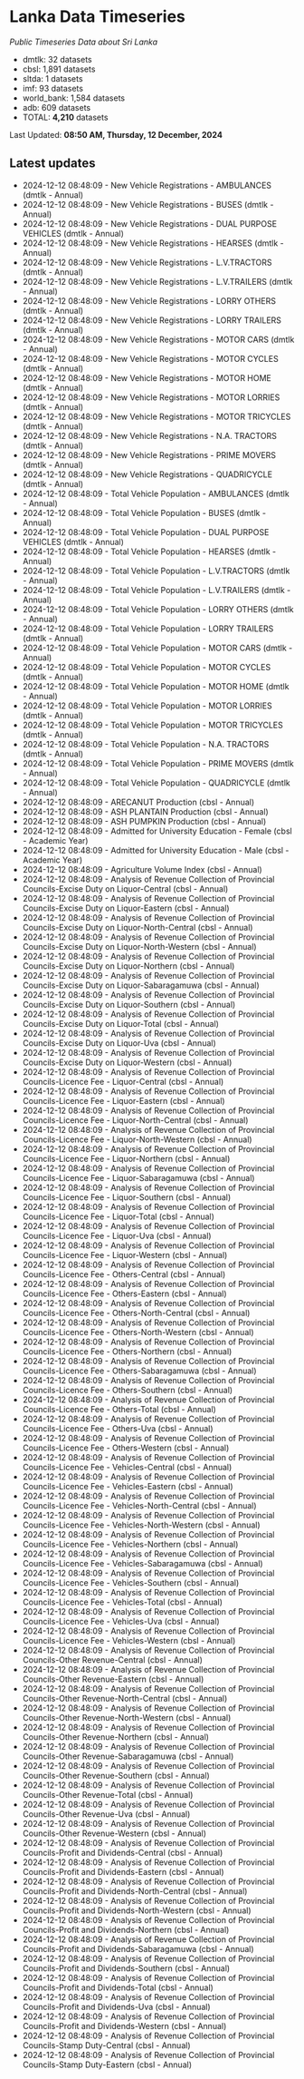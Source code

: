 # Lanka Data Timeseries
*Public Timeseries Data about Sri Lanka*

* dmtlk: 32 datasets
* cbsl: 1,891 datasets
* sltda: 1 datasets
* imf: 93 datasets
* world_bank: 1,584 datasets
* adb: 609 datasets
* TOTAL: **4,210** datasets

Last Updated: **08:50 AM, Thursday, 12 December, 2024**

## Latest updates

* 2024-12-12 08:48:09 - New Vehicle Registrations - AMBULANCES (dmtlk - Annual)
* 2024-12-12 08:48:09 - New Vehicle Registrations - BUSES (dmtlk - Annual)
* 2024-12-12 08:48:09 - New Vehicle Registrations - DUAL PURPOSE VEHICLES (dmtlk - Annual)
* 2024-12-12 08:48:09 - New Vehicle Registrations - HEARSES (dmtlk - Annual)
* 2024-12-12 08:48:09 - New Vehicle Registrations - L.V.TRACTORS (dmtlk - Annual)
* 2024-12-12 08:48:09 - New Vehicle Registrations - L.V.TRAILERS (dmtlk - Annual)
* 2024-12-12 08:48:09 - New Vehicle Registrations - LORRY OTHERS (dmtlk - Annual)
* 2024-12-12 08:48:09 - New Vehicle Registrations - LORRY TRAILERS (dmtlk - Annual)
* 2024-12-12 08:48:09 - New Vehicle Registrations - MOTOR CARS (dmtlk - Annual)
* 2024-12-12 08:48:09 - New Vehicle Registrations - MOTOR CYCLES (dmtlk - Annual)
* 2024-12-12 08:48:09 - New Vehicle Registrations - MOTOR HOME (dmtlk - Annual)
* 2024-12-12 08:48:09 - New Vehicle Registrations - MOTOR LORRIES (dmtlk - Annual)
* 2024-12-12 08:48:09 - New Vehicle Registrations - MOTOR TRICYCLES (dmtlk - Annual)
* 2024-12-12 08:48:09 - New Vehicle Registrations - N.A. TRACTORS (dmtlk - Annual)
* 2024-12-12 08:48:09 - New Vehicle Registrations - PRIME MOVERS (dmtlk - Annual)
* 2024-12-12 08:48:09 - New Vehicle Registrations - QUADRICYCLE (dmtlk - Annual)
* 2024-12-12 08:48:09 - Total Vehicle Population - AMBULANCES (dmtlk - Annual)
* 2024-12-12 08:48:09 - Total Vehicle Population - BUSES (dmtlk - Annual)
* 2024-12-12 08:48:09 - Total Vehicle Population - DUAL PURPOSE VEHICLES (dmtlk - Annual)
* 2024-12-12 08:48:09 - Total Vehicle Population - HEARSES (dmtlk - Annual)
* 2024-12-12 08:48:09 - Total Vehicle Population - L.V.TRACTORS (dmtlk - Annual)
* 2024-12-12 08:48:09 - Total Vehicle Population - L.V.TRAILERS (dmtlk - Annual)
* 2024-12-12 08:48:09 - Total Vehicle Population - LORRY OTHERS (dmtlk - Annual)
* 2024-12-12 08:48:09 - Total Vehicle Population - LORRY TRAILERS (dmtlk - Annual)
* 2024-12-12 08:48:09 - Total Vehicle Population - MOTOR CARS (dmtlk - Annual)
* 2024-12-12 08:48:09 - Total Vehicle Population - MOTOR CYCLES (dmtlk - Annual)
* 2024-12-12 08:48:09 - Total Vehicle Population - MOTOR HOME (dmtlk - Annual)
* 2024-12-12 08:48:09 - Total Vehicle Population - MOTOR LORRIES (dmtlk - Annual)
* 2024-12-12 08:48:09 - Total Vehicle Population - MOTOR TRICYCLES (dmtlk - Annual)
* 2024-12-12 08:48:09 - Total Vehicle Population - N.A. TRACTORS (dmtlk - Annual)
* 2024-12-12 08:48:09 - Total Vehicle Population - PRIME MOVERS (dmtlk - Annual)
* 2024-12-12 08:48:09 - Total Vehicle Population - QUADRICYCLE (dmtlk - Annual)
* 2024-12-12 08:48:09 - ARECANUT Production (cbsl - Annual)
* 2024-12-12 08:48:09 - ASH PLANTAIN Production (cbsl - Annual)
* 2024-12-12 08:48:09 - ASH PUMPKIN Production (cbsl - Annual)
* 2024-12-12 08:48:09 - Admitted for University Education - Female (cbsl - Academic Year)
* 2024-12-12 08:48:09 - Admitted for University Education - Male (cbsl - Academic Year)
* 2024-12-12 08:48:09 - Agriculture Volume Index (cbsl - Annual)
* 2024-12-12 08:48:09 - Analysis of Revenue Collection of Provincial Councils-Excise Duty on Liquor-Central (cbsl - Annual)
* 2024-12-12 08:48:09 - Analysis of Revenue Collection of Provincial Councils-Excise Duty on Liquor-Eastern (cbsl - Annual)
* 2024-12-12 08:48:09 - Analysis of Revenue Collection of Provincial Councils-Excise Duty on Liquor-North-Central (cbsl - Annual)
* 2024-12-12 08:48:09 - Analysis of Revenue Collection of Provincial Councils-Excise Duty on Liquor-North-Western (cbsl - Annual)
* 2024-12-12 08:48:09 - Analysis of Revenue Collection of Provincial Councils-Excise Duty on Liquor-Northern (cbsl - Annual)
* 2024-12-12 08:48:09 - Analysis of Revenue Collection of Provincial Councils-Excise Duty on Liquor-Sabaragamuwa (cbsl - Annual)
* 2024-12-12 08:48:09 - Analysis of Revenue Collection of Provincial Councils-Excise Duty on Liquor-Southern (cbsl - Annual)
* 2024-12-12 08:48:09 - Analysis of Revenue Collection of Provincial Councils-Excise Duty on Liquor-Total (cbsl - Annual)
* 2024-12-12 08:48:09 - Analysis of Revenue Collection of Provincial Councils-Excise Duty on Liquor-Uva (cbsl - Annual)
* 2024-12-12 08:48:09 - Analysis of Revenue Collection of Provincial Councils-Excise Duty on Liquor-Western (cbsl - Annual)
* 2024-12-12 08:48:09 - Analysis of Revenue Collection of Provincial Councils-Licence Fee - Liquor-Central (cbsl - Annual)
* 2024-12-12 08:48:09 - Analysis of Revenue Collection of Provincial Councils-Licence Fee - Liquor-Eastern (cbsl - Annual)
* 2024-12-12 08:48:09 - Analysis of Revenue Collection of Provincial Councils-Licence Fee - Liquor-North-Central (cbsl - Annual)
* 2024-12-12 08:48:09 - Analysis of Revenue Collection of Provincial Councils-Licence Fee - Liquor-North-Western (cbsl - Annual)
* 2024-12-12 08:48:09 - Analysis of Revenue Collection of Provincial Councils-Licence Fee - Liquor-Northern (cbsl - Annual)
* 2024-12-12 08:48:09 - Analysis of Revenue Collection of Provincial Councils-Licence Fee - Liquor-Sabaragamuwa (cbsl - Annual)
* 2024-12-12 08:48:09 - Analysis of Revenue Collection of Provincial Councils-Licence Fee - Liquor-Southern (cbsl - Annual)
* 2024-12-12 08:48:09 - Analysis of Revenue Collection of Provincial Councils-Licence Fee - Liquor-Total (cbsl - Annual)
* 2024-12-12 08:48:09 - Analysis of Revenue Collection of Provincial Councils-Licence Fee - Liquor-Uva (cbsl - Annual)
* 2024-12-12 08:48:09 - Analysis of Revenue Collection of Provincial Councils-Licence Fee - Liquor-Western (cbsl - Annual)
* 2024-12-12 08:48:09 - Analysis of Revenue Collection of Provincial Councils-Licence Fee - Others-Central (cbsl - Annual)
* 2024-12-12 08:48:09 - Analysis of Revenue Collection of Provincial Councils-Licence Fee - Others-Eastern (cbsl - Annual)
* 2024-12-12 08:48:09 - Analysis of Revenue Collection of Provincial Councils-Licence Fee - Others-North-Central (cbsl - Annual)
* 2024-12-12 08:48:09 - Analysis of Revenue Collection of Provincial Councils-Licence Fee - Others-North-Western (cbsl - Annual)
* 2024-12-12 08:48:09 - Analysis of Revenue Collection of Provincial Councils-Licence Fee - Others-Northern (cbsl - Annual)
* 2024-12-12 08:48:09 - Analysis of Revenue Collection of Provincial Councils-Licence Fee - Others-Sabaragamuwa (cbsl - Annual)
* 2024-12-12 08:48:09 - Analysis of Revenue Collection of Provincial Councils-Licence Fee - Others-Southern (cbsl - Annual)
* 2024-12-12 08:48:09 - Analysis of Revenue Collection of Provincial Councils-Licence Fee - Others-Total (cbsl - Annual)
* 2024-12-12 08:48:09 - Analysis of Revenue Collection of Provincial Councils-Licence Fee - Others-Uva (cbsl - Annual)
* 2024-12-12 08:48:09 - Analysis of Revenue Collection of Provincial Councils-Licence Fee - Others-Western (cbsl - Annual)
* 2024-12-12 08:48:09 - Analysis of Revenue Collection of Provincial Councils-Licence Fee - Vehicles-Central (cbsl - Annual)
* 2024-12-12 08:48:09 - Analysis of Revenue Collection of Provincial Councils-Licence Fee - Vehicles-Eastern (cbsl - Annual)
* 2024-12-12 08:48:09 - Analysis of Revenue Collection of Provincial Councils-Licence Fee - Vehicles-North-Central (cbsl - Annual)
* 2024-12-12 08:48:09 - Analysis of Revenue Collection of Provincial Councils-Licence Fee - Vehicles-North-Western (cbsl - Annual)
* 2024-12-12 08:48:09 - Analysis of Revenue Collection of Provincial Councils-Licence Fee - Vehicles-Northern (cbsl - Annual)
* 2024-12-12 08:48:09 - Analysis of Revenue Collection of Provincial Councils-Licence Fee - Vehicles-Sabaragamuwa (cbsl - Annual)
* 2024-12-12 08:48:09 - Analysis of Revenue Collection of Provincial Councils-Licence Fee - Vehicles-Southern (cbsl - Annual)
* 2024-12-12 08:48:09 - Analysis of Revenue Collection of Provincial Councils-Licence Fee - Vehicles-Total (cbsl - Annual)
* 2024-12-12 08:48:09 - Analysis of Revenue Collection of Provincial Councils-Licence Fee - Vehicles-Uva (cbsl - Annual)
* 2024-12-12 08:48:09 - Analysis of Revenue Collection of Provincial Councils-Licence Fee - Vehicles-Western (cbsl - Annual)
* 2024-12-12 08:48:09 - Analysis of Revenue Collection of Provincial Councils-Other Revenue-Central (cbsl - Annual)
* 2024-12-12 08:48:09 - Analysis of Revenue Collection of Provincial Councils-Other Revenue-Eastern (cbsl - Annual)
* 2024-12-12 08:48:09 - Analysis of Revenue Collection of Provincial Councils-Other Revenue-North-Central (cbsl - Annual)
* 2024-12-12 08:48:09 - Analysis of Revenue Collection of Provincial Councils-Other Revenue-North-Western (cbsl - Annual)
* 2024-12-12 08:48:09 - Analysis of Revenue Collection of Provincial Councils-Other Revenue-Northern (cbsl - Annual)
* 2024-12-12 08:48:09 - Analysis of Revenue Collection of Provincial Councils-Other Revenue-Sabaragamuwa (cbsl - Annual)
* 2024-12-12 08:48:09 - Analysis of Revenue Collection of Provincial Councils-Other Revenue-Southern (cbsl - Annual)
* 2024-12-12 08:48:09 - Analysis of Revenue Collection of Provincial Councils-Other Revenue-Total (cbsl - Annual)
* 2024-12-12 08:48:09 - Analysis of Revenue Collection of Provincial Councils-Other Revenue-Uva (cbsl - Annual)
* 2024-12-12 08:48:09 - Analysis of Revenue Collection of Provincial Councils-Other Revenue-Western (cbsl - Annual)
* 2024-12-12 08:48:09 - Analysis of Revenue Collection of Provincial Councils-Profit and Dividends-Central (cbsl - Annual)
* 2024-12-12 08:48:09 - Analysis of Revenue Collection of Provincial Councils-Profit and Dividends-Eastern (cbsl - Annual)
* 2024-12-12 08:48:09 - Analysis of Revenue Collection of Provincial Councils-Profit and Dividends-North-Central (cbsl - Annual)
* 2024-12-12 08:48:09 - Analysis of Revenue Collection of Provincial Councils-Profit and Dividends-North-Western (cbsl - Annual)
* 2024-12-12 08:48:09 - Analysis of Revenue Collection of Provincial Councils-Profit and Dividends-Northern (cbsl - Annual)
* 2024-12-12 08:48:09 - Analysis of Revenue Collection of Provincial Councils-Profit and Dividends-Sabaragamuwa (cbsl - Annual)
* 2024-12-12 08:48:09 - Analysis of Revenue Collection of Provincial Councils-Profit and Dividends-Southern (cbsl - Annual)
* 2024-12-12 08:48:09 - Analysis of Revenue Collection of Provincial Councils-Profit and Dividends-Total (cbsl - Annual)
* 2024-12-12 08:48:09 - Analysis of Revenue Collection of Provincial Councils-Profit and Dividends-Uva (cbsl - Annual)
* 2024-12-12 08:48:09 - Analysis of Revenue Collection of Provincial Councils-Profit and Dividends-Western (cbsl - Annual)
* 2024-12-12 08:48:09 - Analysis of Revenue Collection of Provincial Councils-Stamp Duty-Central (cbsl - Annual)
* 2024-12-12 08:48:09 - Analysis of Revenue Collection of Provincial Councils-Stamp Duty-Eastern (cbsl - Annual)